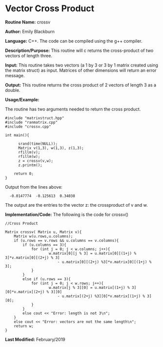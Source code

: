 # Vector Cross Product

**Routine Name:**           crossv

**Author:** Emily Blackburn

**Language:** C++. The code can be compiled using the g++ compiler.


**Description/Purpose:** This routine will c returns the cross-product of two vectors of length three. 

**Input:** This routine takes two vectors (a 1 by 3 or 3 by 1 matrix created using the matrix struct) as input. Matrices of other dimensions will return an error message.

**Output:** This routine returns the cross product of 2 vectors of length 3 as a double.

**Usage/Example:**

The routine has two arguments needed to return the cross product.

    #include "matrixstruct.hpp"
    #include "ranmatrix.cpp"
    #include "crossv.cpp"

    int main(){

          srand(time(NULL));
          Matrix v(1,3), w(1,3), z(1,3);
          rfillm(v);
          rfillm(w);
          z = crossv(v,w);
          z.printm();

        return 0;
    }

Output from the lines above:

      -0.0147774  -0.125613  0.34038

The output are the entries to the vector z: the crossproduct of v and w. 

**Implementation/Code:** The following is the code for crossv()

    //Cross Product

    Matrix crossv( Matrix u, Matrix v){
        Matrix w(u.rows,u.columns);
        if (u.rows == v.rows && u.columns == v.columns){
            if (u.columns == 3){
                for (int j = 0; j < w.columns; j++){
                        w.matrix[0][j % 3] = u.matrix[0][(1+j) % 3]*v.matrix[0][(2+j) % 3]
                            - u.matrix[0][(2+j) %3]*v.matrix[0][(1+j) % 3];
                }
            }
            else if (u.rows == 3){
                for (int j = 0; j < w.rows; j++){
                        w.matrix[j % 3][0] = u.matrix[(1+j) % 3][0]*v.matrix[(2+j) % 3][0]
                            - u.matrix[(2+j) %3][0]*v.matrix[(1+j) % 3][0];
                }
            }
            else cout << "Error: length is not 3\n";
        }
        else cout << "Error: vectors are not the same length\n";
        return w;
    }



**Last Modified:** February/2019
